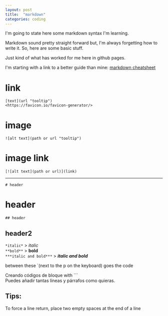 ```yaml
---
layout: post
title:  "markdown"
categories: coding
---
```


I'm going to state here some markdown syntax I'm learning.

Markdown sound pretty straight forward but, I'm always forgetting how to write it. So, here are some basic stuff.

Just kind of what has worked for me here in github pages.

I'm starting with a link to a better guide than mine:
[markdown cheatsheet](https://github.com/adam-p/markdown-here/wiki/Markdown-Cheatsheet "adam-p markdown cheatsheet")

# link

    [text](url "tooltip")  
    <https://favicon.io/favicon-generator/>

# image

    ![alt text](path or url "tooltip")

# image link

    [![alt text](path or url)](link)

***

`# header`
# header

`## header`
## header2

`*italic*` > *italic*  
`**bold**` > **bold**  
`***italic and bold***` > ***italic and bold***

between these `(next to the p on the keyboard) goes the code


Creando códigos de bloque with ```  
Puedes añadir tantas líneas y párrafos como quieras.  

	
## Tips:

To force a line return, place two empty spaces at the end of a line